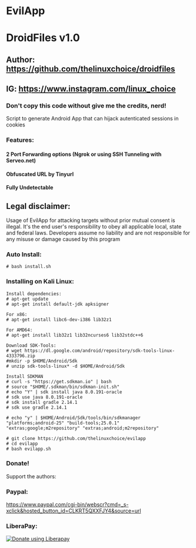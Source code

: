 # EvilApp
# DroidFiles v1.0
## Author: https://github.com/thelinuxchoice/droidfiles
## IG: https://www.instagram.com/linux_choice
### Don't copy this code without give me the credits, nerd! 

Script to generate Android App that can hijack autenticated sessions in cookies


### Features:
#### 2 Port Forwarding options (Ngrok or using SSH Tunneling with Serveo.net)
#### Obfuscated URL by Tinyurl
#### Fully Undetectable

## Legal disclaimer:

Usage of EvilApp for attacking targets without prior mutual consent is illegal. It's the end user's responsibility to obey all applicable local, state and federal laws. Developers assume no liability and are not responsible for any misuse or damage caused by this program 

### Auto Install:

```
# bash install.sh
```

### Installing on Kali Linux:
```
Install dependencies:
# apt-get update
# apt-get install default-jdk apksigner

For x86:
# apt-get install libc6-dev-i386 lib32z1

For AMD64:
# apt-get install lib32z1 lib32ncurses6 lib32stdc++6

Download SDK-Tools:
# wget https://dl.google.com/android/repository/sdk-tools-linux-4333796.zip
#mkdir -p $HOME/Android/Sdk
# unzip sdk-tools-linux* -d $HOME/Android/Sdk

Install SDKMAN
# curl -s "https://get.sdkman.io" | bash
# source "$HOME/.sdkman/bin/sdkman-init.sh"
# echo "Y" | sdk install java 8.0.191-oracle
# sdk use java 8.0.191-oracle
# sdk install gradle 2.14.1
# sdk use gradle 2.14.1

# echo "y" | $HOME/Android/Sdk/tools/bin/sdkmanager "platforms;android-25" "build-tools;25.0.1" "extras;google;m2repository" "extras;android;m2repository"

# git clone https://github.com/thelinuxchoice/evilapp
# cd evilapp
# bash evilapp.sh
```

### Donate!
Support the authors:
### Paypal:
https://www.paypal.com/cgi-bin/webscr?cmd=_s-xclick&hosted_button_id=CLKRT5QXXFJY4&source=url
### LiberaPay:
<noscript><a href="https://liberapay.com/thelinuxchoice/donate"><img alt="Donate using Liberapay" src="https://liberapay.com/assets/widgets/donate.svg"></a></noscript>
